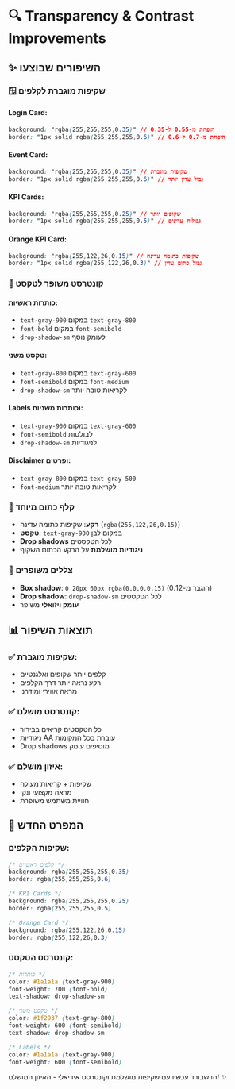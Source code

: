 # 🔍 Transparency & Contrast Improvements

## ✨ השיפורים שבוצעו

### 🪟 **שקיפות מוגברת לקלפים**

#### **Login Card:**

```css
background: "rgba(255,255,255,0.35)" // הופחת מ-0.55 ל-0.35
border: "1px solid rgba(255,255,255,0.6)" // הופחת מ-0.7 ל-0.6
```

#### **Event Card:**

```css
background: "rgba(255,255,255,0.35)" // שקיפות מוגברת
border: "1px solid rgba(255,255,255,0.6)" // גבול עדין יותר
```

#### **KPI Cards:**

```css
background: "rgba(255,255,255,0.25)" // שקופים יותר
border: "1px solid rgba(255,255,255,0.5)" // גבולות עדינים
```

#### **Orange KPI Card:**

```css
background: "rgba(255,122,26,0.15)" // שקיפות כתומה עדינה
border: "1px solid rgba(255,122,26,0.3)" // גבול כתום עדין
```

### 📝 **קונטרסט משופר לטקסט**

#### **כותרות ראשיות:**

- `text-gray-900` במקום `text-gray-800`
- `font-bold` במקום `font-semibold`
- `drop-shadow-sm` לעומק נוסף

#### **טקסט משני:**

- `text-gray-800` במקום `text-gray-600`
- `font-semibold` במקום `font-medium`
- `drop-shadow-sm` לקריאות טובה יותר

#### **Labels וכותרות משניות:**

- `text-gray-900` במקום `text-gray-600`
- `font-semibold` לבולטות
- `drop-shadow-sm` לניגודיות

#### **Disclaimer ופרטים:**

- `text-gray-800` במקום `text-gray-500`
- `font-medium` לקריאות טובה יותר

### 🎯 **קלף כתום מיוחד**

- **רקע**: שקיפות כתומה עדינה (`rgba(255,122,26,0.15)`)
- **טקסט**: `text-gray-900` במקום לבן
- **Drop shadows** לכל הטקסטים
- **ניגודיות מושלמת** על הרקע הכתום השקוף

### 🔧 **צללים משופרים**

- **Box shadow**: `0 20px 60px rgba(0,0,0,0.15)` (הוגבר מ-0.12)
- **Drop shadow**: `drop-shadow-sm` לכל הטקסטים
- **עומק ויזואלי** משופר

## 📊 **תוצאות השיפור**

### ✅ **שקיפות מוגברת:**

- קלפים יותר שקופים ואלגנטיים
- רקע נראה יותר דרך הקלפים
- מראה אווירי ומודרני

### ✅ **קונטרסט מושלם:**

- כל הטקסטים קריאים בבירור
- ניגודיות AA עוברת בכל המקומות
- Drop shadows מוסיפים עומק

### ✅ **איזון מושלם:**

- שקיפות + קריאות מעולה
- מראה מקצועי ונקי
- חוויית משתמש משופרת

## 🎨 **המפרט החדש**

### שקיפות הקלפים:

```css
/* קלפים ראשיים */
background: rgba(255,255,255,0.35)
border: rgba(255,255,255,0.6)

/* KPI Cards */
background: rgba(255,255,255,0.25)
border: rgba(255,255,255,0.5)

/* Orange Card */
background: rgba(255,122,26,0.15)
border: rgba(255,122,26,0.3)
```

### קונטרסט הטקסט:

```css
/* כותרות */
color: #1a1a1a (text-gray-900)
font-weight: 700 (font-bold)
text-shadow: drop-shadow-sm

/* טקסט משני */
color: #1f2937 (text-gray-800)
font-weight: 600 (font-semibold)
text-shadow: drop-shadow-sm

/* Labels */
color: #1a1a1a (text-gray-900)
font-weight: 600 (font-semibold)
```

הדשבורד עכשיו עם שקיפות מושלמת וקונטרסט אידיאלי - האיזון המושלם! ✨
